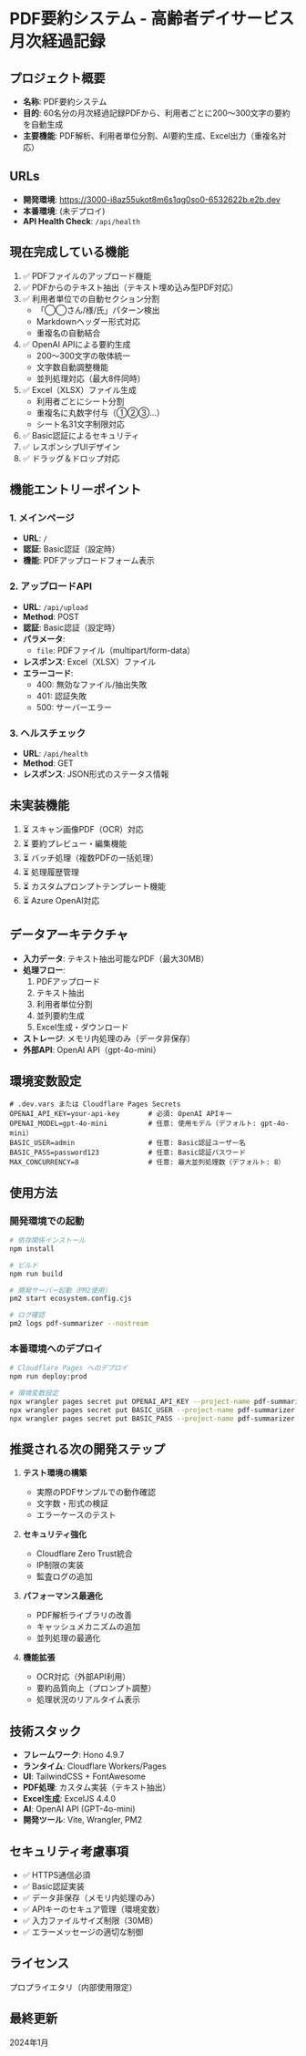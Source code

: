 # PDF要約システム - 高齢者デイサービス月次経過記録

## プロジェクト概要
- **名称**: PDF要約システム
- **目的**: 60名分の月次経過記録PDFから、利用者ごとに200〜300文字の要約を自動生成
- **主要機能**: PDF解析、利用者単位分割、AI要約生成、Excel出力（重複名対応）

## URLs
- **開発環境**: https://3000-i8az55ukot8m6s1qg0so0-6532622b.e2b.dev
- **本番環境**: (未デプロイ) 
- **API Health Check**: `/api/health`

## 現在完成している機能
1. ✅ PDFファイルのアップロード機能
2. ✅ PDFからのテキスト抽出（テキスト埋め込み型PDF対応）
3. ✅ 利用者単位での自動セクション分割
   - 「◯◯さん/様/氏」パターン検出
   - Markdownヘッダー形式対応
   - 重複名の自動結合
4. ✅ OpenAI APIによる要約生成
   - 200〜300文字の敬体統一
   - 文字数自動調整機能
   - 並列処理対応（最大8件同時）
5. ✅ Excel（XLSX）ファイル生成
   - 利用者ごとにシート分割
   - 重複名に丸数字付与（①②③...）
   - シート名31文字制限対応
6. ✅ Basic認証によるセキュリティ
7. ✅ レスポンシブUIデザイン
8. ✅ ドラッグ＆ドロップ対応

## 機能エントリーポイント

### 1. メインページ
- **URL**: `/`
- **認証**: Basic認証（設定時）
- **機能**: PDFアップロードフォーム表示

### 2. アップロードAPI
- **URL**: `/api/upload`
- **Method**: POST
- **認証**: Basic認証（設定時）
- **パラメータ**: 
  - `file`: PDFファイル（multipart/form-data）
- **レスポンス**: Excel（XLSX）ファイル
- **エラーコード**:
  - 400: 無効なファイル/抽出失敗
  - 401: 認証失敗
  - 500: サーバーエラー

### 3. ヘルスチェック
- **URL**: `/api/health`
- **Method**: GET
- **レスポンス**: JSON形式のステータス情報

## 未実装機能
1. ⏳ スキャン画像PDF（OCR）対応
2. ⏳ 要約プレビュー・編集機能
3. ⏳ バッチ処理（複数PDFの一括処理）
4. ⏳ 処理履歴管理
5. ⏳ カスタムプロンプトテンプレート機能
6. ⏳ Azure OpenAI対応

## データアーキテクチャ
- **入力データ**: テキスト抽出可能なPDF（最大30MB）
- **処理フロー**: 
  1. PDFアップロード
  2. テキスト抽出
  3. 利用者単位分割
  4. 並列要約生成
  5. Excel生成・ダウンロード
- **ストレージ**: メモリ内処理のみ（データ非保存）
- **外部API**: OpenAI API（gpt-4o-mini）

## 環境変数設定
```env
# .dev.vars または Cloudflare Pages Secrets
OPENAI_API_KEY=your-api-key       # 必須: OpenAI APIキー
OPENAI_MODEL=gpt-4o-mini          # 任意: 使用モデル（デフォルト: gpt-4o-mini）
BASIC_USER=admin                  # 任意: Basic認証ユーザー名
BASIC_PASS=password123            # 任意: Basic認証パスワード
MAX_CONCURRENCY=8                 # 任意: 最大並列処理数（デフォルト: 8）
```

## 使用方法

### 開発環境での起動
```bash
# 依存関係インストール
npm install

# ビルド
npm run build

# 開発サーバー起動（PM2使用）
pm2 start ecosystem.config.cjs

# ログ確認
pm2 logs pdf-summarizer --nostream
```

### 本番環境へのデプロイ
```bash
# Cloudflare Pages へのデプロイ
npm run deploy:prod

# 環境変数設定
npx wrangler pages secret put OPENAI_API_KEY --project-name pdf-summarizer
npx wrangler pages secret put BASIC_USER --project-name pdf-summarizer
npx wrangler pages secret put BASIC_PASS --project-name pdf-summarizer
```

## 推奨される次の開発ステップ
1. **テスト環境の構築**
   - 実際のPDFサンプルでの動作確認
   - 文字数・形式の検証
   - エラーケースのテスト

2. **セキュリティ強化**
   - Cloudflare Zero Trust統合
   - IP制限の実装
   - 監査ログの追加

3. **パフォーマンス最適化**
   - PDF解析ライブラリの改善
   - キャッシュメカニズムの追加
   - 並列処理の最適化

4. **機能拡張**
   - OCR対応（外部API利用）
   - 要約品質向上（プロンプト調整）
   - 処理状況のリアルタイム表示

## 技術スタック
- **フレームワーク**: Hono 4.9.7
- **ランタイム**: Cloudflare Workers/Pages
- **UI**: TailwindCSS + FontAwesome
- **PDF処理**: カスタム実装（テキスト抽出）
- **Excel生成**: ExcelJS 4.4.0
- **AI**: OpenAI API (GPT-4o-mini)
- **開発ツール**: Vite, Wrangler, PM2

## セキュリティ考慮事項
- ✅ HTTPS通信必須
- ✅ Basic認証実装
- ✅ データ非保存（メモリ内処理のみ）
- ✅ APIキーのセキュア管理（環境変数）
- ✅ 入力ファイルサイズ制限（30MB）
- ✅ エラーメッセージの適切な制御

## ライセンス
プロプライエタリ（内部使用限定）

## 最終更新
2024年1月